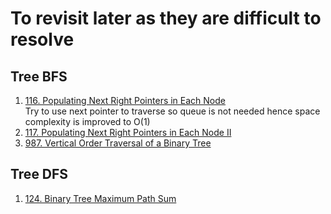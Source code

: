 # To revisit later as they are difficult to resolve
## Tree BFS
1. [116. Populating Next Right Pointers in Each Node](https://leetcode.com/problems/populating-next-right-pointers-in-each-node)  
   Try to use next pointer to traverse so queue is not needed hence space complexity is improved to O(1)
1. [117. Populating Next Right Pointers in Each Node II](https://leetcode.com/problems/populating-next-right-pointers-in-each-node)  
1. [987. Vertical Order Traversal of a Binary Tree](https://leetcode.com/problems/vertical-order-traversal-of-a-binary-tree)  

## Tree DFS
1. [124. Binary Tree Maximum Path Sum](https://leetcode.com/problems/binary-tree-maximum-path-sum)
